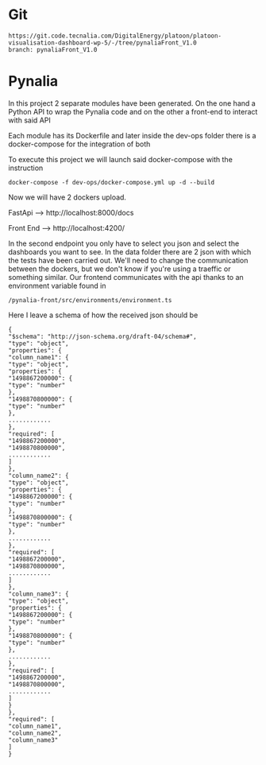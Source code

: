 # Git
```
https://git.code.tecnalia.com/DigitalEnergy/platoon/platoon-visualisation-dashboard-wp-5/-/tree/pynaliaFront_V1.0
branch: pynaliaFront_V1.0
```

# Pynalia
In this project 2 separate modules have been generated. 
On the one hand a Python API to wrap the Pynalia code and 
on the other a front-end to interact with said API

Each module has its Dockerfile and later inside the dev-ops folder 
there is a docker-compose for the integration of both 

To execute this project we will launch said docker-compose with the instruction

```
docker-compose -f dev-ops/docker-compose.yml up -d --build
```

Now we will have 2 dockers upload.

FastApi --> http://localhost:8000/docs

Front End --> http://localhost:4200/

In the second endpoint you only have to select you json and select the dashboards you want to see.
In the data folder there are 2 json with which the tests have been carried out.
We'll need to change the communication between the dockers, but we don't know if you're using a traeffic 
or something similar. 
Our frontend communicates with the api thanks to an environment variable found in 
```
/pynalia-front/src/environments/environment.ts
```

Here I leave a schema of how the received json should be

```
{
"$schema": "http://json-schema.org/draft-04/schema#",
"type": "object",
"properties": {
"column_name1": {
"type": "object",
"properties": {
"1498867200000": {
"type": "number"
},
"1498870800000": {
"type": "number"
},
............
},
"required": [
"1498867200000",
"1498870800000",
............
]
},
"column_name2": {
"type": "object",
"properties": {
"1498867200000": {
"type": "number"
},
"1498870800000": {
"type": "number"
},
............
},
"required": [
"1498867200000",
"1498870800000",
............
]
},
"column_name3": {
"type": "object",
"properties": {
"1498867200000": {
"type": "number"
},
"1498870800000": {
"type": "number"
},
............
},
"required": [
"1498867200000",
"1498870800000",
............
]
}
},
"required": [
"column_name1",
"column_name2",
"column_name3"
]
}
```
